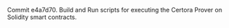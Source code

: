 Commit e4a7d70.                    Build and Run scripts for executing the Certora Prover on Solidity smart contracts.